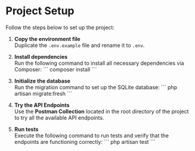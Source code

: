 # Project Setup

Follow the steps below to set up the project:

1. **Copy the environment file**  
   Duplicate the `.env.example` file and rename it to `.env`.

2. **Install dependencies**  
   Run the following command to install all necessary dependencies via Composer:
   \```
   composer install
   \```

3. **Initialize the database**  
   Run the migration command to set up the SQLite database:
   \```
   php artisan migrate:fresh
   \```

4. **Try the API Endpoints**  
   Use the **Postman Collection** located in the root directory of the project to try all the available API endpoints.

5. **Run tests**  
   Execute the following command to run tests and verify that the endpoints are functioning correctly:
   \```
   php artisan test
   \```